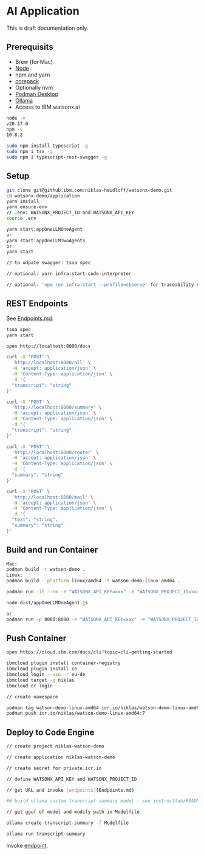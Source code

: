 # AI Application

This is draft documentation only.

## Prerequisits

* Brew (for Mac)
* [Node](https://nodejs.org/en/download/package-manager)
* npm and yarn
* [corepack](https://yarnpkg.com/corepack)
* Optionally nvm
* [Podman Desktop](https://podman-desktop.io/)
* [Ollama](https://ollama.com/)
* Access to IBM watsonx.ai

```bash
node -v
v20.17.0
npm -v
10.8.2
```

```bash
sudo npm install typescript -g
sudo npm i tsx -g
sudo npm i typescript-rest-swagger -g
```

## Setup

```bash
git clone git@github.ibm.com:niklas-heidloff/watsonx-demo.git
cd watsonx-demo/application
yarn install
yarn ensure-env
// .env: WATSONX_PROJECT_ID and WATSONX_API_KEY
source .env

yarn start:appOneLLMOneAgent
or
yarn start:appOneLLMTwoAgents
or
yarn start

// to udpate swagger: tsoa spec

// optional: yarn infra:start-code-interpreter

// optional: 'npm run infra:start --profile=observe' for traceability via Bee Observe and MLFlow
```

## REST Endpoints

See [Endpoints.md](Endpoints.md#ollama-summary).

```bash
tsoa spec
yarn start
```

```bash
open http://localhost:8080/docs

curl -X 'POST' \
  'http://localhost:8080/all' \
  -H 'accept: application/json' \
  -H 'Content-Type: application/json' \
  -d '{
  "transcript": "string"
}'

curl -X 'POST' \
  'http://localhost:8080/summary' \
  -H 'accept: application/json' \
  -H 'Content-Type: application/json' \
  -d '{
  "transcript": "string"
}'

curl -X 'POST' \
  'http://localhost:8080/router' \
  -H 'accept: application/json' \
  -H 'Content-Type: application/json' \
  -d '{
  "summary": "string"
}'

curl -X 'POST' \
  'http://localhost:8080/mail' \
  -H 'accept: application/json' \
  -H 'Content-Type: application/json' \
  -d '{
  "text": "string",
  "summary": "string"
}'
```

## Build and run Container

```bash
Mac:
podman build -t watson-demo .
Linux:
podman build --platform linux/amd64 -t watson-demo-linux-amd64 .

podman run -it --rm -e "WATSONX_API_KEY=xxx" -e "WATSONX_PROJECT_ID=xxx" watson-demo /bin/ash

node dist/appOneLLMOneAgent.js

or
podman run -p 8080:8080 -e "WATSONX_API_KEY=xxx" -e "WATSONX_PROJECT_ID=xxx" watson-demo
```

## Push Container

```bash
open https://cloud.ibm.com/docs/cli?topic=cli-getting-started

ibmcloud plugin install container-registry
ibmcloud plugin install ce
ibmcloud login --sso -r eu-de
ibmcloud target -g niklas
ibmcloud cr login 

// create namespace

podman tag watson-demo-linux-amd64 icr.io/niklas/watson-demo-linux-amd64:7
podman push icr.io/niklas/watson-demo-linux-amd64:7
```

## Deploy to Code Engine

```bash
// create project niklas-watson-demo

// create application niklas-watson-demo

// create secret for private.icr.io

// define WATSONX_API_KEY and WATSONX_PROJECT_ID

// get URL and invoke [endpoints](Endpoints.md)

## build ollama custom transcript summary model - see instructlab/README.md

// get gguf of model and modify path in Modelfile

ollama create transcript-summary -f Modelfile

ollama run transcript-summary
```

Invoke [endpoint](Endpoints.md#ollama-summary).